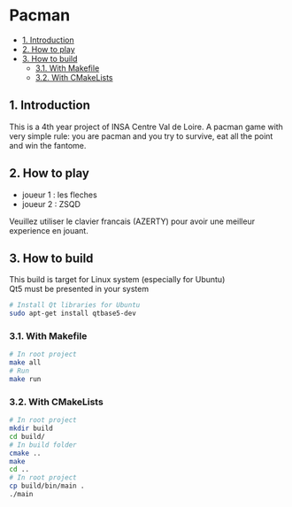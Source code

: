 # Pacman <!-- omit in toc -->

- [1. Introduction](#1-introduction)
- [2. How to play](#2-how-to-play)
- [3. How to build](#3-how-to-build)
  - [3.1. With Makefile](#31-with-makefile)
  - [3.2. With CMakeLists](#32-with-cmakelists)

## 1. Introduction
This is a 4th year project of INSA Centre Val de Loire. A pacman game with very simple rule: you are pacman and you try to survive, eat all the point and win the fantome.

## 2. How to play

- joueur 1 : les fleches
- joueur 2 : ZSQD

Veuillez utiliser le clavier francais (AZERTY) pour avoir une meilleur experience en jouant.

## 3. How to build
This build is target for Linux system (especially for Ubuntu)   
Qt5 must be presented in your system
```bash
# Install Qt libraries for Ubuntu
sudo apt-get install qtbase5-dev
```

### 3.1. With Makefile
```bash
# In root project
make all
# Run
make run
```

### 3.2. With CMakeLists
```bash
# In root project
mkdir build
cd build/
# In build folder
cmake ..
make
cd ..
# In root project
cp build/bin/main .
./main
```
 
